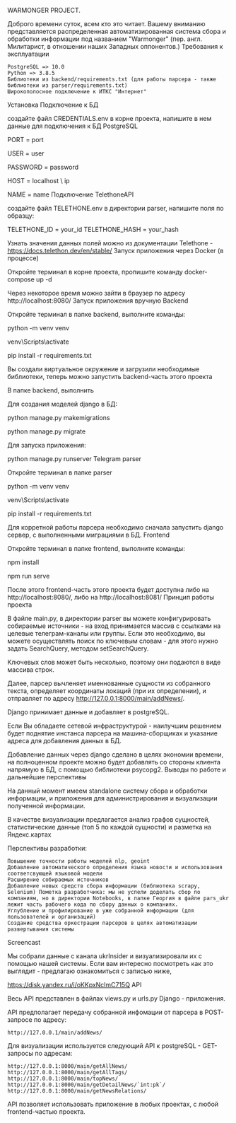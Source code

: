 WARMONGER PROJECT.

Доброго времени суток, всем кто это читает. Вашему вниманию представляется распределенная автоматизированная система сбора и обработки информации под названием "Warmonger" (пер. англ. Милитарист, в отношении наших Западных оппонентов.)
Требования к эксплуатации

    PostgreSQL => 10.0
    Python => 3.8.5
    Библиотеки из backend/requirements.txt (для работы парсера - также библиотеки из parser/requirements.txt)
    Широкополосное подключение к ИТКС "Интернет"

Установка
Подключение к БД

создайте файл CREDENTIALS.env в корне проекта, напишите в нем данные для подключения к БД PostgreSQL

PORT = port 

USER = user 

PASSWORD = password 

HOST = localhost \ ip 

NAME = name
Подключение TelethoneAPI

создайте файл TELETHONE.env в директории parser, напишите поля по образцу:

TELETHONE_ID = your_id TELETHONE_HASH = your_hash

Узнать значения данных полей можно из документации Telethone - https://docs.telethon.dev/en/stable/
Запуск приложения через Docker (в процессе)

Откройте терминал в корне проекта, пропишите команду docker-compose up -d

Через некоторое время можно зайти в браузер по адресу http://localhost:8080/
Запуск приложения вручную
Backend

Откройте терминал в папке backend, выполните команды:

python -m venv venv

venv\Scripts\activate

pip install -r requirements.txt

Вы создали виртуальное окружение и загрузили необходимые библиотеки, теперь можно запустить backend-часть этого проекта

В папке backend, выполнить

Для создания моделей django в БД:

python manage.py makemigrations

python manage.py migrate

Для запуска приложения:

python manage.py runserver
Telegram parser

Откройте терминал в папке parser

python -m venv venv

venv\Scripts\activate

pip install -r requirements.txt

Для корретной работы парсера необходимо сначала запустить django сервер, с выполненными миграциями в БД.
Frontend

Откройте терминал в папке frontend, выполните команды:

npm install

npm run serve

После этого frontend-часть этого проекта будет доступна либо на http://localhost:8080/, либо на http://localhost:8081/
Принцип работы проекта

В файле main.py, в директории parser вы можете конфигурировать собираемые источники - на вход принимается массив с ссылками на целевые телеграм-каналы или группы. Если это необходимо, вы можете осуществлять поиск по ключевым словам - для этого нужно задать SearchQuery, методом setSearchQuery.

Ключевых слов может быть несколько, поэтому они подаются в виде массива строк.

Далее, парсер вычленяет именнованные сущности из собранного текста, определяет координаты локаций (при их определении), и отправляет по адресу http://127.0.0.1:8000/main/addNews/.

Django принимает данные и добавляет в postgreSQL.

Если Вы обладаете сетевой инфраструктурой - наилучшим решением будет поднятие инстанса парсера на машина-сборщиках и указание адреса для добавления данных в БД.

Добавление данных через django сделано в целях экономии времени, на полноценном проекте можно будет добавлять со стороны клиента напрямую в БД, с помощью библиотеки psycopg2.
Выводы по работе и дальнейшие перспективы

На данный момент имеем standalone систему сбора и обработки информации, и приложения для администрирования и визуализации полученной информации.

В качестве визуализации предлагается анализ графов сущностей, статистические данные (топ 5 по каждой сущности) и разметка на Яндекс.картах

Перспективы разработки:

    Повышение точности работы моделей nlp, geoint
    Добавление автоматического определения языка новости и использования соответсвующей языковой модели
    Расширение собираемых источников
    Добавление новых средств сбора информации (библиотека scrapy, Selenium) Пометка разработчика: мы не успели доделать сбор по компаниям, но в директории Notebooks, в папке Георгия в файле pars_ukr лежит часть рабочего кода по сбору данных о компаниях.
    Углубление и профилирование в уже собранной информации (для пользователей и организаций)
    Создание средства оркестрации парсеров в целях автоматизации развертывания системы

Screencast

Мы собрали данные с канала ukrInsider и визуализировали их с помощью нашей системы. Если вам интересно посмотреть как это выглядит - предлагаю ознакомиться с записью ниже,

https://disk.yandex.ru/i/oKKpxNclmC715Q
API

Весь API представлен в файлах views.py и urls.py Django - приложения.

API предполагает передачу собранной инфомации от парсера в POST-запросе по адресу:

    http://127.0.0.1/main/addNews/

Для визуализации используется следующий API к postgreSQL - GET-запросы по адресам:

    http://127.0.0.1:8000/main/getAllNews/
    http://127.0.0.1:8000/main/getAllTags/
    http://127.0.0.1:8000/main/topNews/
    http://127.0.0.1:8000/main/getDetailNews/`int:pk`/
    http://127.0.0.1:8000/main/getNewsRelations/

API позволяет использовать приложение в любых проектах, с любой frontend-частью проекта.
